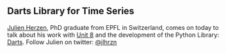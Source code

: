 ## Darts Library for Time Series

[Julien Herzen](https://hrzn.ch), PhD graduate from EPFL in Switzerland, comes on today to talk about his work with [Unit 8](https://unit8.co/) and the development of the Python Library: [Darts](https://github.com/unit8co/darts).  Follow Julien on twitter: [@jlhrzn](https://twitter.com/jlhrzn)
